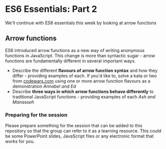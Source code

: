 # ES6 Essentials: Part 2 

We'll continue with ES6 essentials this week by looking at arrow functions

## Arrow functions

ES6 introduced arrow functions as a new way of writing anonymous functions in JavaScript. This change is more than syntactic sugar - arrow functions are fundamentally different in several important ways. 

* Describe the different **flavours of arrow function syntax** and how they differ - providing examples of each. If you'd like to, solve a kata or two from [codewars.com](http://www.codewars.com/) using one or more arrow function flavours as a demonstration _Annabel and Ed_
* Describe **three ways in which arrow functions behave differently** to traditional JavaScript functions - providing examples of each _Ash and Manasseh_

### Preparing for the session

Please prepare something for the session that can be added to this repository so that the group can refer to it as a learning resource. This could be some PowerPoint slides, JavaScript files or any electronic format that works for you. 